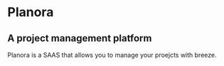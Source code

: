 # Planora
## A project management platform
Planora is a SAAS that allows you to manage your proejcts with breeze.
